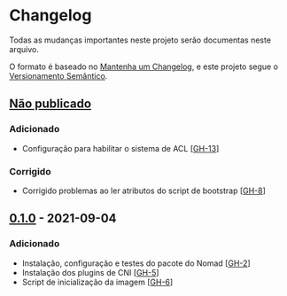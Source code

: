 # Changelog

Todas as mudanças importantes neste projeto serão documentas neste arquivo.

O formato é baseado no [Mantenha um Changelog](https://keepachangelog.com/pt-BR/1.0.0/),
e este projeto segue o [Versionamento Semântico](https://semver.org/lang/pt-BR/spec/v2.0.0.html).

## [Não publicado]
### Adicionado
- Configuração para habilitar o sistema de ACL  [[GH-13](https://github.com/mentoriaiac/iac-role-nomad/pull/13)]

### Corrigido
- Corrigido problemas ao ler atributos do script de bootstrap [[GH-8](https://github.com/mentoriaiac/iac-role-nomad/pull/8)]

## [0.1.0] - 2021-09-04
### Adicionado
- Instalação, configuração e testes do pacote do Nomad [[GH-2](https://github.com/mentoriaiac/iac-role-nomad/pull/2)]
- Instalação dos plugins de CNI [[GH-5](https://github.com/mentoriaiac/iac-role-nomad/pull/5)]
- Script de inicialização da imagem [[GH-6](https://github.com/mentoriaiac/iac-role-nomad/pull/6)]


[Não publicado]: https://github.com/mentoriaiac/iac-role-nomad/compare/0.1.0...HEAD
[0.1.0]: https://github.com/mentoriaiac/iac-role-nomad/releases/tag/0.1.0
